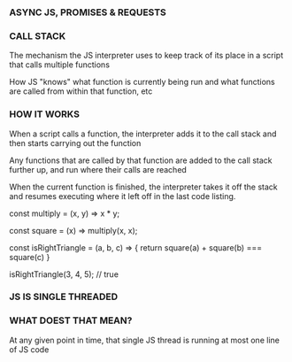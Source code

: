 ### ASYNC JS, PROMISES & REQUESTS

### CALL STACK

The mechanism the JS interpreter uses to keep track
of its place in a script that calls multiple functions

How JS "knows" what function is currently being run and
what functions are called from within that function, etc

### HOW IT WORKS

When a script calls a function, the interpreter adds it to
the call stack and then starts carrying out the function

Any functions that are called by that function are added
to the call stack further up, and run where their calls are
reached

When the current function is finished, the interpreter takes
it off the stack and resumes executing where it left off
in the last code listing.

const multiply = (x, y) => x \* y;

const square = (x) => multiply(x, x);

const isRightTriangle = (a, b, c) => {
return square(a) + square(b) === square(c)
}

isRightTriangle(3, 4, 5); // true

### JS IS SINGLE THREADED

### WHAT DOEST THAT MEAN?

At any given point in time, that single JS thread is running
at most one line of JS code

